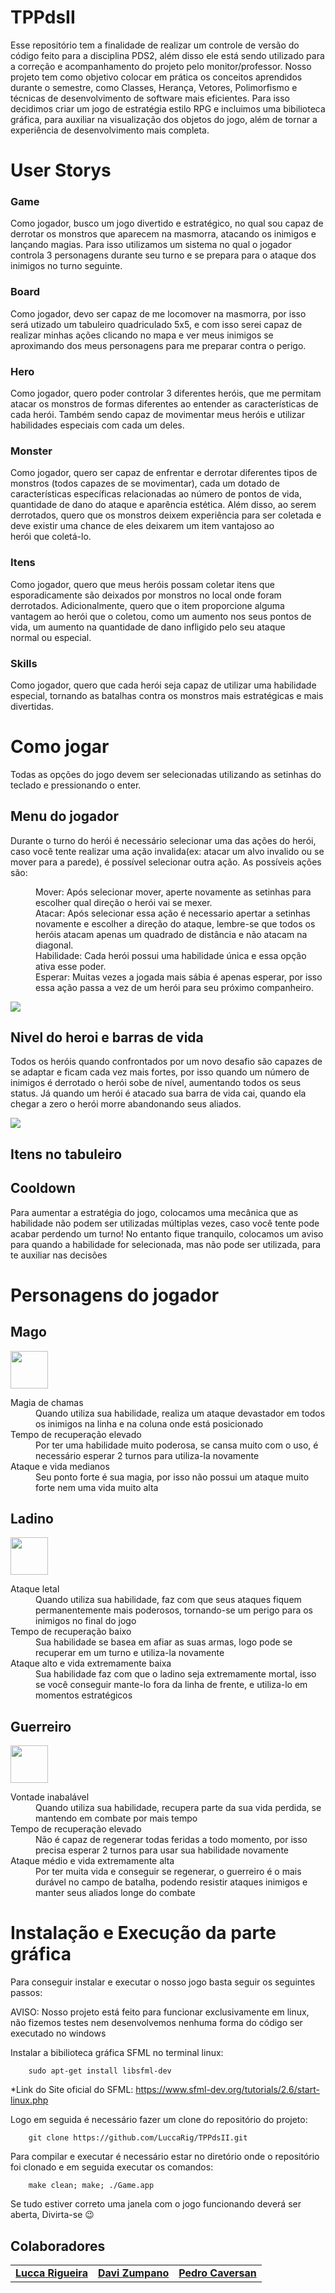 
# TPPdsII
Esse repositório tem a finalidade de realizar um controle de versão do código feito para a disciplina PDS2, além disso ele está sendo utilizado para a correção e acompanhamento do projeto pelo monitor/professor. Nosso projeto tem como objetivo colocar em prática os conceitos aprendidos durante o semestre, como Classes, Herança, Vetores, Polimorfismo e técnicas de desenvolvimento de software mais eficientes. Para isso decidimos criar um jogo de estratégia estilo RPG e incluimos uma bibilioteca gráfica, para auxiliar na visualização dos objetos do jogo, além de tornar a experiência de desenvolvimento mais completa.

# User Storys

### Game

Como jogador, busco um jogo divertido e estratégico, no qual sou capaz de derrotar os monstros que aparecem na masmorra, atacando os inimigos e lançando magias. Para isso utilizamos um sistema no qual o jogador controla 3 personagens durante seu turno e se prepara para o ataque dos inimigos no turno seguinte.

### Board

Como jogador, devo ser capaz de me locomover na masmorra, por isso será utizado um tabuleiro quadriculado 5x5, e com isso serei capaz de realizar minhas ações clicando no mapa e ver meus inimigos se aproximando dos meus personagens para me preparar contra o perigo. 

### Hero

Como jogador, quero poder controlar 3 diferentes heróis, que me permitam atacar os monstros de formas diferentes ao entender as características de cada herói. Também sendo capaz de movimentar meus heróis e utilizar habilidades especiais com cada um deles.

### Monster

Como jogador, quero ser capaz de enfrentar e derrotar diferentes tipos de monstros (todos capazes de se movimentar), cada um dotado de características específicas relacionadas ao número de pontos de vida, quantidade de dano do ataque e aparência estética. Além disso, ao serem derrotados, quero que os monstros deixem experiência para ser coletada e deve existir uma chance de eles deixarem um item vantajoso ao herói que coletá-lo.

### Itens

Como jogador, quero que meus heróis possam coletar itens que esporadicamente são deixados por monstros no local onde foram derrotados. Adicionalmente, quero que o item proporcione alguma vantagem ao herói que o coletou, como um aumento nos seus pontos de vida, um aumento na quantidade de dano infligido pelo seu ataque normal ou especial.

### Skills

Como jogador, quero que cada herói seja capaz de utilizar uma habilidade especial, tornando as batalhas contra os monstros mais estratégicas e mais divertidas.

# Como jogar

Todas as opções do jogo devem ser selecionadas utilizando as setinhas do teclado e pressionando o enter.

## Menu do jogador

Durante o turno do herói é necessário selecionar uma das ações do herói, caso você tente realizar uma ação invalida(ex: atacar um alvo invalido ou se mover para a parede), é possível selecionar outra ação. As possíveis ações são:
<dl>
    <dd>Mover: Após selecionar mover, aperte novamente as setinhas para escolher qual direção o herói vai se mexer.</dd>
    <dd>Atacar: Após selecionar essa ação é necessario apertar a setinhas novamente e escolher a direção do ataque, lembre-se que todos os heróis atacam apenas um quadrado de distância e não atacam na diagonal.</dd>
    <dd>Habilidade: Cada herói possui uma habilidade única e essa opção ativa esse poder.</dd>
    <dd>Esperar: Muitas vezes a jogada mais sábia é apenas esperar, por isso essa ação passa a vez de um herói para seu próximo companheiro.</dd>
</dl>

<img src="https://github.com/LuccaRig/TPPdsII/blob/main/Resources/MenuDoHeroi.png">

## Nivel do heroi e barras de vida

Todos os heróis quando confrontados por um novo desafio são capazes de se adaptar e ficam cada vez mais fortes, por isso quando um número de inimigos é derrotado o herói sobe de nível, aumentando todos os seus status.
Já quando um herói é atacado sua barra de vida cai, quando ela chegar a zero o herói morre abandonando seus aliados.

<img src="https://github.com/LuccaRig/TPPdsII/blob/main/Resources/NiveisEBarrasDevida.png">

## Itens no tabuleiro



## Cooldown

Para aumentar a estratégia do jogo, colocamos uma mecânica que as habilidade não podem ser utilizadas múltiplas vezes, caso você tente pode acabar perdendo um turno! No entanto fique tranquilo, colocamos um aviso para quando a habilidade
for selecionada, mas não pode ser utilizada, para te auxiliar nas decisões

# Personagens do jogador

## Mago
<img src="https://github.com/LuccaRig/TPPdsII/blob/main/Resources/NovicePyromancerIdle.gif" width="60" height="60"/> 
<dl>
  <dt>Magia de chamas</dt>
  <dd>Quando utiliza sua habilidade, realiza um ataque devastador em todos os inimigos na linha e na coluna onde está posicionado</dd>
  <dt>Tempo de recuperação elevado</dt>
  <dd>Por ter uma habilidade muito poderosa, se cansa muito com o uso, é necessário esperar 2 turnos para utiliza-la novamente</dd>
  <dt>Ataque e vida medianos</dt>
  <dd>Seu ponto forte é sua magia, por isso não possui um ataque muito forte nem uma vida muito alta</dd>
</dl>

## Ladino
<img src="https://github.com/LuccaRig/TPPdsII/blob/main/Resources/HalflingAssassinIdleSide.gif" width="60" height="60"/>
<dl>
  <dt>Ataque letal</dt>
  <dd>Quando utiliza sua habilidade, faz com que seus ataques fiquem permanentemente mais poderosos, tornando-se um perigo para os inimigos no final do jogo</dd>
  <dt>Tempo de recuperação baixo</dt>
  <dd>Sua habilidade se basea em afiar as suas armas, logo pode se recuperar em um turno e utiliza-la novamente</dd>
  <dt>Ataque alto e vida extremamente baixa</dt>
  <dd>Sua habilidade faz com que o ladino seja extremamente mortal, isso se você conseguir mante-lo fora da linha de frente, e utiliza-lo em momentos estratégicos</dd>
</dl>

## Guerreiro
<img src="https://github.com/LuccaRig/TPPdsII/blob/main/Resources/RadiantPaladinIdleSide.gif" width="60" height="60"/>
<dl>
  <dt>Vontade inabalável</dt>
  <dd>Quando utiliza sua habilidade, recupera parte da sua vida perdida, se mantendo em combate por mais tempo</dd>
  <dt>Tempo de recuperação elevado</dt>
  <dd>Não é capaz de regenerar todas feridas a todo momento, por isso precisa esperar 2 turnos para usar sua habilidade novamente</dd>
  <dt>Ataque médio e vida extremamente alta</dt>
  <dd>Por ter muita vida e conseguir se regenerar, o guerreiro é o mais durável no campo de batalha, podendo resistir ataques inimigos e manter seus aliados longe do combate</dd>
</dl>

# Instalação e Execução da parte gráfica

Para conseguir instalar e executar o nosso jogo basta seguir os seguintes passos:

AVISO: Nosso projeto está feito para funcionar exclusivamente em linux, não fizemos testes nem desenvolvemos nenhuma forma do código ser executado no windows 

Instalar a bibilioteca gráfica SFML no terminal linux:

```
    sudo apt-get install libsfml-dev
```

*Link do Site oficial do SFML: https://www.sfml-dev.org/tutorials/2.6/start-linux.php

Logo em seguida é necessário fazer um clone do repositório do projeto:

```
    git clone https://github.com/LuccaRig/TPPdsII.git
```


Para compilar e executar é necessário estar no diretório onde o repositório foi clonado e em seguida executar os comandos:

```
    make clean; make; ./Game.app
```

Se tudo estiver correto uma janela com o jogo funcionando deverá ser aberta, Divirta-se 😉


## Colaboradores

<table>
  <tr>
    <td align="center">
      <a href="#">
        <sub>
          <b><a href="https://github.com/LuccaRig">Lucca Rigueira</a></b>
        </sub>
      </a>
    </td>
    <td align="center">
      <a href="#">
        <sub>
          <b><a href="https://github.com/DaviZTS">Davi Zumpano</a></b>
        </sub>
      </a>
    </td>
    <td align="center">
      <a href="#">
        <sub>
          <b><a href="https://github.com/pedr0caversan">Pedro Caversan</a></b>
        </sub>
      </a>
  </tr>
</table>
